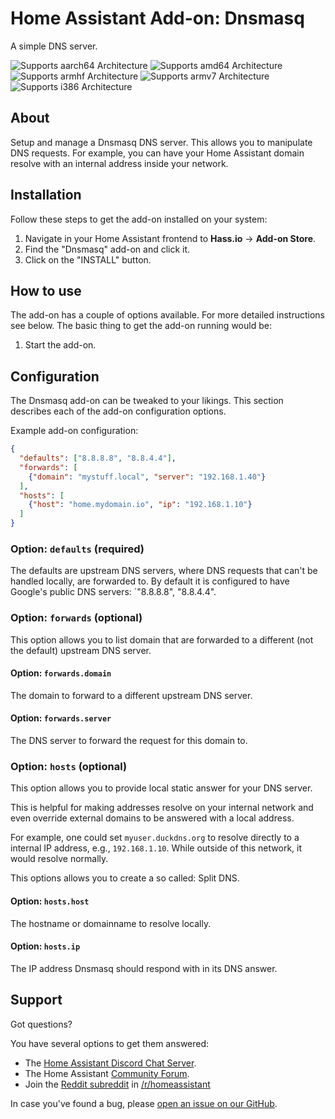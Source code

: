 # Home Assistant Add-on: Dnsmasq

A simple DNS server.

![Supports aarch64 Architecture][aarch64-shield] ![Supports amd64 Architecture][amd64-shield] ![Supports armhf Architecture][armhf-shield] ![Supports armv7 Architecture][armv7-shield] ![Supports i386 Architecture][i386-shield]

## About

Setup and manage a Dnsmasq DNS server. This allows you to manipulate DNS
requests. For example, you can have your Home Assistant domain resolve with
an internal address inside your network.

## Installation

Follow these steps to get the add-on installed on your system:

1. Navigate in your Home Assistant frontend to **Hass.io** -> **Add-on Store**.
2. Find the "Dnsmasq" add-on and click it.
3. Click on the "INSTALL" button.

## How to use

The add-on has a couple of options available. For more detailed instructions
see below. The basic thing to get the add-on running would be:

1. Start the add-on.

## Configuration

The Dnsmasq add-on can be tweaked to your likings. This section
describes each of the add-on configuration options.

Example add-on configuration:

```json
{
  "defaults": ["8.8.8.8", "8.8.4.4"],
  "forwards": [
    {"domain": "mystuff.local", "server": "192.168.1.40"}
  ],
  "hosts": [
    {"host": "home.mydomain.io", "ip": "192.168.1.10"}
  ]
}
```

### Option: `defaults` (required)

The defaults are upstream DNS servers, where DNS requests that can't
be handled locally, are forwarded to. By default it is configured to have
Google's public DNS servers: `"8.8.8.8", "8.8.4.4".

### Option: `forwards` (optional)

This option allows you to list domain that are forwarded to a different
(not the default) upstream DNS server.

#### Option: `forwards.domain`

The domain to forward to a different upstream DNS server.

#### Option: `forwards.server`

The DNS server to forward the request for this domain to.

### Option: `hosts` (optional)

This option allows you to provide local static answer for your DNS server.

This is helpful for making addresses resolve on your internal network and
even override external domains to be answered with a local address.

For example, one could set `myuser.duckdns.org` to resolve directly to a
internal IP address, e.g., `192.168.1.10`. While outside of this network,
it would resolve normally.

This options allows you to create a so called: Split DNS.

#### Option: `hosts.host`

The hostname or domainname to resolve locally.

#### Option: `hosts.ip`

The IP address Dnsmasq should respond with in its DNS answer.

## Support

Got questions?

You have several options to get them answered:

- The [Home Assistant Discord Chat Server][discord].
- The Home Assistant [Community Forum][forum].
- Join the [Reddit subreddit][reddit] in [/r/homeassistant][reddit]

In case you've found a bug, please [open an issue on our GitHub][issue].

[aarch64-shield]: https://img.shields.io/badge/aarch64-yes-green.svg
[amd64-shield]: https://img.shields.io/badge/amd64-yes-green.svg
[armhf-shield]: https://img.shields.io/badge/armhf-yes-green.svg
[armv7-shield]: https://img.shields.io/badge/armv7-yes-green.svg
[discord]: https://discord.gg/c5DvZ4e
[forum]: https://community.home-assistant.io
[i386-shield]: https://img.shields.io/badge/i386-yes-green.svg
[issue]: https://github.com/home-assistant/hassio-addons/issues
[reddit]: https://reddit.com/r/homeassistant
[repository]: https://github.com/hassio-addons/repository
